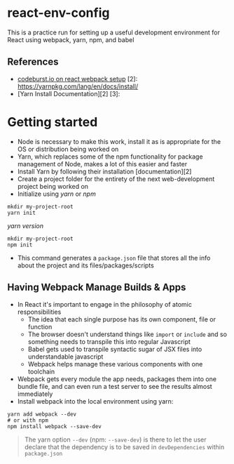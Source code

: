 # react-env-config
This is a practice run for setting up a useful development environment for React using webpack, yarn, npm, and babel
## References
[1]: https://codeburst.io/its-easy-setting-up-react-and-webpack-eb9ecaef5094
- [codeburst.io on react webpack setup][1]
[2]: https://yarnpkg.com/lang/en/docs/install/
- [Yarn Install Documentation][2]
[3]: 

# Getting started
- Node is necessary to make this work, install it as is appropriate for the OS or distribution being worked on
-  Yarn, which replaces some of the npm functionality for package management of Node, makes a lot of this easier and faster
  - Install Yarn by following their installation [documentation][2]
- Create a project folder for the entirety of the next web-development project being worked on
- Initialize using *yarn* or *npm*
```shell
mkdir my-project-root
yarn init
```
*yarn version*

```shell
mkdir my-project-root
npm init
```

- This command generates a `package.json` file that stores all the info about the project and its files/packages/scripts

## Having Webpack Manage Builds & Apps
- In React it's important to engage in the philosophy of atomic responsibilities
  - The idea that each single purpose has its own component, file or function
  - The browser doesn't understand things like `import` or `include` and so something needs to transpile this into regular Javascript
  - Babel gets used to transpile syntactic sugar of JSX files into understandable javascript
  - Webpack helps manage these various components with one toolchain
- Webpack gets every module the app needs, packages them into one bundle file, and can even run a test server to see the results almost immediately
- Install webpack into the local environment using yarn:
```shell
yarn add webpack --dev
# or with npm
npm install webpack --save-dev
```
> The yarn option `--dev` (npm: `--save-dev`) is there to let the user declare that the dependency is to be saved in `devDependencies` within `package.json`


